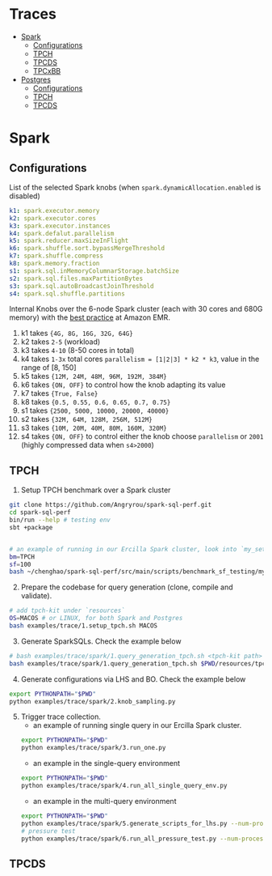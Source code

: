Traces
======

<!--ts-->

* [Spark](#spark)
  * [Configurations](#configurations)
  * [TPCH](#tpch)
  * [TPCDS](#tpcds)
  * [TPCxBB](#tpcxbb)
* [Postgres](#postgres)
  * [Configurations](#configurations)
  * [TPCH](#tpch)
  * [TPCDS](#tpcds)

<!--te-->

Spark
=====

Configurations
--------------

List of the selected Spark knobs (when `spark.dynamicAllocation.enabled` is disabled)

```yaml
k1: spark.executor.memory
k2: spark.executor.cores
k3: spark.executor.instances
k4: spark.defalut.parallelism
k5: spark.reducer.maxSizeInFlight
k6: spark.shuffle.sort.bypassMergeThreshold
k7: spark.shuffle.compress
k8: spark.memory.fraction
s1: spark.sql.inMemoryColumnarStorage.batchSize
s2: spark.sql.files.maxPartitionBytes
s3: spark.sql.autoBroadcastJoinThreshold
s4: spark.sql.shuffle.partitions
```

Internal Knobs over the 6-node Spark cluster (each with 30 cores and 680G memory) with the [best practice][1] at Amazon
EMR.

1. k1 takes `{4G, 8G, 16G, 32G, 64G}`
2. k2 takes `2-5` (workload)
3. k3 takes `4-10` (8-50 cores in total)
4. k4 takes `1-3x` total cores `parallelism = [1|2|3] * k2 * k3`, value in the range of [8, 150]
5. k5 takes `{12M, 24M, 48M, 96M, 192M, 384M}`
6. k6 takes `{ON, OFF}` to control how the knob adapting its value
7. k7 takes `{True, False}`
8. k8 takes `{0.5, 0.55, 0.6, 0.65, 0.7, 0.75}`
9. s1 takes `{2500, 5000, 10000, 20000, 40000}`
10. s2 takes `{32M, 64M, 128M, 256M, 512M}`
11. s3 takes `{10M, 20M, 40M, 80M, 160M, 320M}`
12. s4 takes `{ON, OFF}` to control either the knob choose `parallelism` or `2001` (highly compressed data
    when `s4>2000`)

[1]: https://aws.amazon.com/blogs/big-data/best-practices-for-successfully-managing-memory-for-apache-spark-applications-on-amazon-emr/

[2]: https://spoddutur.github.io/spark-notes/distribution_of_executors_cores_and_memory_for_spark_application.html

TPCH
----

1. Setup TPCH benchmark over a Spark cluster

```bash
git clone https://github.com/Angryrou/spark-sql-perf.git
cd spark-sql-perf
bin/run --help # testing env
sbt +package


# an example of running in our Ercilla Spark cluster, look into `my_set_benchmark.sh` for more details
bm=TPCH
sf=100
bash ~/chenghao/spark-sql-perf/src/main/scripts/benchmark_sf_testing/my_set_benchmark.sh $bm $sf
```

2. Prepare the codebase for query generation (clone, compile and validate).

```bash
# add tpch-kit under `resources`
OS=MACOS # or LINUX, for both Spark and Postgres
bash examples/trace/1.setup_tpch.sh MACOS
```

3. Generate SparkSQLs. Check the example below

```bash
# bash examples/trace/spark/1.query_generation_tpch.sh <tpch-kit path> <query-out path> <#queries per template> <SF-100 by default>
bash examples/trace/spark/1.query_generation_tpch.sh $PWD/resources/tpch-kit $PWD/resources/tpch-kit/spark-sqls 3  
```

4. Generate configurations via LHS and BO. Check the example below

```bash
export PYTHONPATH="$PWD"
python examples/trace/spark/2.knob_sampling.py
```

5. Trigger trace collection.
   - an example of running single query in our Ercilla Spark cluster.
    ```bash
    export PYTHONPATH="$PWD"
    python examples/trace/spark/3.run_one.py
    ```
   - an example in the single-query environment
   ```bash
   export PYTHONPATH="$PWD"
   python examples/trace/spark/4.run_all_single_query_env.py
   ```
   - an example in the multi-query environment
   ```bash
   export PYTHONPATH="$PWD"
   python examples/trace/spark/5.generate_scripts_for_lhs.py --num-processes 30
   # pressure test
   python examples/trace/spark/6.run_all_pressure_test.py --num-processes 22 --num-queries-per-template-to-run 100 
   ```

TPCDS
-----     


